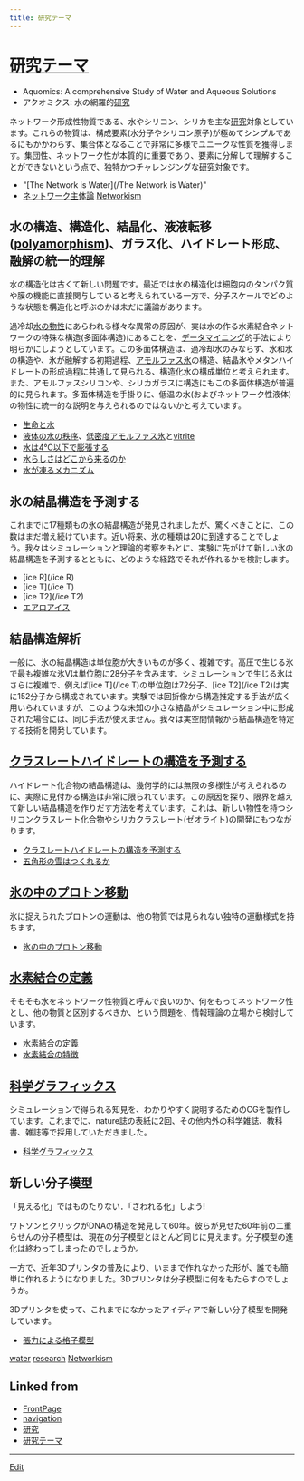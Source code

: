 ```yaml
---
title: 研究テーマ
---
```

# [研究テーマ](/研究テーマ)


* Aquomics: A comprehensive Study of Water and Aqueous Solutions
* アクオミクス: 水の網羅的[研究](/研究)

ネットワーク形成性物質である、水やシリコン、シリカを主な[研究](/研究)対象としています。これらの物質は、構成要素(水分子やシリコン原子)が極めてシンプルであるにもかかわらず、集合体となることで非常に多様でユニークな性質を獲得します。集団性、ネットワーク性が本質的に重要であり、要素に分解して理解することができないという点で、独特かつチャレンジングな[研究](/研究)対象です。


* "[The Network is Water](/The Network is Water)"
* [ネットワーク主体論](/ネットワーク主体論) [Networkism](/Networkism)



## 水の構造、構造化、結晶化、液液転移([polyamorphism](/polyamorphism))、ガラス化、ハイドレート形成、融解の統一的理解

水の構造化は古くて新しい問題です。最近では水の構造化は細胞内のタンパク質や膜の機能に直接関与していると考えられている一方で、分子スケールでどのような状態を構造化と呼ぶのかは未だに議論があります。



過冷却[水の物性](/水の物性)にあらわれる様々な異常の原因が、実は水の作る水素結合ネットワークの特殊な構造(多面体構造)にあることを、[データマイニング](/データマイニング)的手法により明らかにしようとしています。この多面体構造は、過冷却水のみならず、水和水の構造や、氷が融解する初期過程、[アモルファス氷](/アモルファス氷)の構造、結晶氷やメタンハイドレートの形成過程に共通して見られる、構造化水の構成単位と考えられます。また、アモルファスシリコンや、シリカガラスに構造にもこの多面体構造が普遍的に見られます。多面体構造を手掛りに、低温の水(およびネットワーク性液体)の物性に統一的な説明を与えられるのではないかと考えています。




* [生命と水](/生命と水)
* [液体の水の秩序](/液体の水の秩序)、[低密度アモルファス氷](/低密度アモルファス氷)と[vitrite](/vitrite)
* [水は4℃以下で膨張する](/水は4℃以下で膨張する)
* [水らしさはどこから来るのか](/水らしさはどこから来るのか)
* [水が凍るメカニズム](/水が凍るメカニズム)



## 氷の結晶構造を予測する

これまでに17種類もの氷の結晶構造が発見されましたが、驚くべきことに、この数はまだ増え続けています。近い将来、氷の種類は20に到達することでしょう。我々はシミュレーションと理論的考察をもとに、実験に先がけて新しい氷の結晶構造を予測するとともに、どのような経路でそれが作れるかを検討します。


* [ice R](/ice R)
* [ice T](/ice T)
* [ice T2](/ice T2)
* [エアロアイス](/エアロアイス)

## 結晶構造解析

一般に、氷の結晶構造は単位胞が大きいものが多く、複雑です。高圧で生じる氷で最も複雑な氷Vは単位胞に28分子を含みます。シミュレーションで生じる氷はさらに複雑で、例えば[ice T](/ice T)の単位胞は72分子、[ice T2](/ice T2)は実に152分子から構成されています。実験では回折像から構造推定する手法が広く用いられていますが、このような未知の小さな結晶がシミュレーション中に形成された場合には、同じ手法が使えません。我々は実空間情報から結晶構造を特定する技術を開発しています。



## [クラスレートハイドレートの構造を予測する](/クラスレートハイドレートの構造を予測する)

ハイドレート化合物の結晶構造は、幾何学的には無限の多様性が考えられるのに、実際に見付かる構造は非常に限られています。この原因を探り、限界を越えて新しい結晶構造を作りだす方法を考えています。これは、新しい物性を持つシリコンクラスレート化合物やシリカクラスレート(ゼオライト)の開発にもつながります。




* [クラスレートハイドレートの構造を予測する](/クラスレートハイドレートの構造を予測する)
* [五角形の雪はつくれるか](/五角形の雪はつくれるか)



## [氷の中のプロトン移動](/氷の中のプロトン移動)

氷に捉えられたプロトンの運動は、他の物質では見られない独特の運動様式を持ちます。


* [氷の中のプロトン移動](/氷の中のプロトン移動)



## [水素結合の定義](/水素結合の定義)

そもそも水をネットワーク性物質と呼んで良いのか、何をもってネットワーク性とし、他の物質と区別するべきか、という問題を、情報理論の立場から検討しています。


* [水素結合の定義](/水素結合の定義)
* [水素結合の特徴](/水素結合の特徴)



## [科学グラフィックス](/科学グラフィックス)

シミュレーションで得られる知見を、わかりやすく説明するためのCGを製作しています。これまでに、nature誌の表紙に2回、その他内外の科学雑誌、教科書、雑誌等で採用していただきました。


* [科学グラフィックス](/科学グラフィックス)



## 新しい分子模型

「見える化」ではものたりない．「さわれる化」しよう!



ワトソンとクリックがDNAの構造を発見して60年。彼らが見せた60年前の二重らせんの分子模型は、現在の分子模型とほとんど同じに見えます。分子模型の進化は終わってしまったのでしょうか。



一方で、近年3Dプリンタの普及により、いままで作れなかった形が、誰でも簡単に作れるようになりました。3Dプリンタは分子模型に何をもたらすのでしょうか。



3Dプリンタを使って、これまでになかったアイディアで新しい分子模型を開発しています。


* [張力による格子模型](/張力による格子模型)

[water](/water) [research](/research) [Networkism](/Networkism)



## Linked from

* [FrontPage](/FrontPage)
* [navigation](/navigation)
* [研究](/研究)
* [研究テーマ](/研究テーマ)


----
[Edit](https://github.com/vitroid/vitroid.github.io/edit/master/MD/研究テーマ.md)
